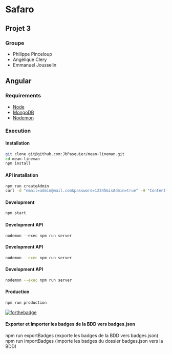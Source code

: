 # Safaro

## Projet 3

### Groupe

-   Philippe Pinceloup
-   Angélique Clery
-   Emmanuel Jousselin


## Angular

### Requirements

-   [Node](https://doc.ubuntu-fr.org/nodejs#depuis_un_ppa)
-   [MongoDB](https://doc.ubuntu-fr.org/mongodb#installation)
-   [Nodemon](http://nodemon.io/)

### Execution

#### Installation

```bash
git clone git@github.com:JbPasquier/mean-lineman.git
cd mean-lineman
npm install
```

#### API installation

```bash
npm run createAdmin
curl -d "email=admin@mail.com&password=12345&isAdmin=true" -H "Content-Type: application/x-www-form-urlencoded" -X POST http://localhost:3000/
```

#### Development

```bash
npm start
```
#### Development API

```
nodemon --exec npm run server
```

#### Development API

```bash
nodemon --exec npm run server
```

#### Development API

```bash
nodemon --exec npm run server
```

#### Production

```bash
npm run production
```

[![forthebadge](http://forthebadge.com/images/badges/built-with-love.svg)](http://forthebadge.com)

#### Exporter et Importer les badges de la BDD vers badges.json

npm run exportBadges (exporte les badges de la BDD vers badges.json)
npm run importBadges (importe les badges du dossier badges.json vers la BDD)
